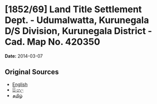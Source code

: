 # [1852/69] Land Title Settlement Dept. - Udumalwatta, Kurunegala D/S Division, Kurunegala District - Cad. Map No. 420350

**Date:** 2014-03-07

## Original Sources

- [English](https://documents.gov.lk/view/extra-gazettes/2014/3/1852-69_E.pdf)
- [සිංහල](https://documents.gov.lk/view/extra-gazettes/2014/3/1852-69_S.pdf)
- [தமிழ்](https://documents.gov.lk/view/extra-gazettes/2014/3/1852-69_T.pdf)

